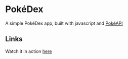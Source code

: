 # PokéDex

A simple PokéDex app, built with javascript and [PokéAPI](https://pokeapi.co/)

## Links

 Watch it in action [here](https://dbalampanidis.github.io/Pokedex/)